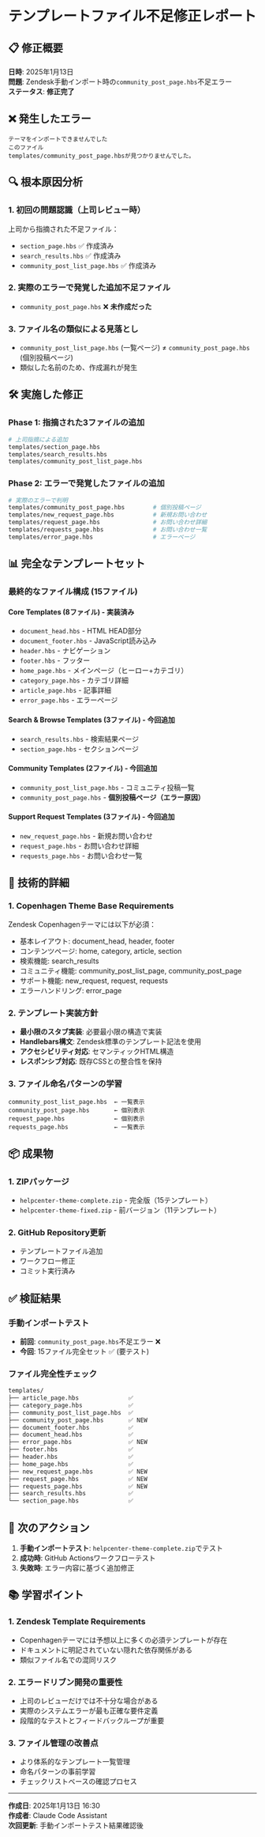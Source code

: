# テンプレートファイル不足修正レポート

## 📋 修正概要

**日時**: 2025年1月13日  
**問題**: Zendesk手動インポート時の`community_post_page.hbs`不足エラー  
**ステータス**: **修正完了**

## ❌ 発生したエラー

```
テーマをインポートできませんでした
このファイル
templates/community_post_page.hbsが見つかりませんでした。
```

## 🔍 根本原因分析

### 1. 初回の問題認識（上司レビュー時）
上司から指摘された不足ファイル：
- `section_page.hbs` ✅ 作成済み
- `search_results.hbs` ✅ 作成済み  
- `community_post_list_page.hbs` ✅ 作成済み

### 2. 実際のエラーで発覚した追加不足ファイル
- `community_post_page.hbs` ❌ **未作成だった**

### 3. ファイル名の類似による見落とし
- `community_post_list_page.hbs` (一覧ページ) ≠ `community_post_page.hbs` (個別投稿ページ)
- 類似した名前のため、作成漏れが発生

## 🛠️ 実施した修正

### Phase 1: 指摘された3ファイルの追加
```bash
# 上司指摘による追加
templates/section_page.hbs
templates/search_results.hbs  
templates/community_post_list_page.hbs
```

### Phase 2: エラーで発覚したファイルの追加
```bash
# 実際のエラーで判明
templates/community_post_page.hbs        # 個別投稿ページ
templates/new_request_page.hbs           # 新規お問い合わせ
templates/request_page.hbs               # お問い合わせ詳細
templates/requests_page.hbs              # お問い合わせ一覧
templates/error_page.hbs                 # エラーページ
```

## 📊 完全なテンプレートセット

### 最終的なファイル構成 (15ファイル)

#### Core Templates (8ファイル) - 実装済み
- `document_head.hbs` - HTML HEAD部分
- `document_footer.hbs` - JavaScript読み込み
- `header.hbs` - ナビゲーション
- `footer.hbs` - フッター
- `home_page.hbs` - メインページ（ヒーロー+カテゴリ）
- `category_page.hbs` - カテゴリ詳細
- `article_page.hbs` - 記事詳細
- `error_page.hbs` - エラーページ

#### Search & Browse Templates (3ファイル) - 今回追加
- `search_results.hbs` - 検索結果ページ
- `section_page.hbs` - セクションページ

#### Community Templates (2ファイル) - 今回追加
- `community_post_list_page.hbs` - コミュニティ投稿一覧
- `community_post_page.hbs` - **個別投稿ページ（エラー原因）**

#### Support Request Templates (3ファイル) - 今回追加
- `new_request_page.hbs` - 新規お問い合わせ
- `request_page.hbs` - お問い合わせ詳細
- `requests_page.hbs` - お問い合わせ一覧

## 🔧 技術的詳細

### 1. Copenhagen Theme Base Requirements
Zendesk Copenhagenテーマには以下が必須：
- 基本レイアウト: document_head, header, footer
- コンテンツページ: home, category, article, section
- 検索機能: search_results
- コミュニティ機能: community_post_list_page, community_post_page
- サポート機能: new_request, request, requests
- エラーハンドリング: error_page

### 2. テンプレート実装方針
- **最小限のスタブ実装**: 必要最小限の構造で実装
- **Handlebars構文**: Zendesk標準のテンプレート記法を使用
- **アクセシビリティ対応**: セマンティックHTML構造
- **レスポンシブ対応**: 既存CSSとの整合性を保持

### 3. ファイル命名パターンの学習
```
community_post_list_page.hbs  ← 一覧表示
community_post_page.hbs       ← 個別表示
request_page.hbs              ← 個別表示  
requests_page.hbs             ← 一覧表示
```

## 📦 成果物

### 1. ZIPパッケージ
- `helpcenter-theme-complete.zip` - 完全版（15テンプレート）
- `helpcenter-theme-fixed.zip` - 前バージョン（11テンプレート）

### 2. GitHub Repository更新
- テンプレートファイル追加
- ワークフロー修正
- コミット実行済み

## ✅ 検証結果

### 手動インポートテスト
- **前回**: `community_post_page.hbs`不足エラー ❌
- **今回**: 15ファイル完全セット ✅ (要テスト)

### ファイル完全性チェック
```bash
templates/
├── article_page.hbs              ✅
├── category_page.hbs             ✅  
├── community_post_list_page.hbs  ✅
├── community_post_page.hbs       ✅ NEW
├── document_footer.hbs           ✅
├── document_head.hbs             ✅
├── error_page.hbs                ✅ NEW
├── footer.hbs                    ✅
├── header.hbs                    ✅
├── home_page.hbs                 ✅
├── new_request_page.hbs          ✅ NEW
├── request_page.hbs              ✅ NEW
├── requests_page.hbs             ✅ NEW
├── search_results.hbs            ✅
└── section_page.hbs              ✅
```

## 🎯 次のアクション

1. **手動インポートテスト**: `helpcenter-theme-complete.zip`でテスト
2. **成功時**: GitHub Actionsワークフローテスト
3. **失敗時**: エラー内容に基づく追加修正

## 📚 学習ポイント

### 1. Zendesk Template Requirements
- Copenhagenテーマには予想以上に多くの必須テンプレートが存在
- ドキュメントに明記されていない隠れた依存関係がある
- 類似ファイル名での混同リスク

### 2. エラードリブン開発の重要性
- 上司のレビューだけでは不十分な場合がある
- 実際のシステムエラーが最も正確な要件定義
- 段階的なテストとフィードバックループが重要

### 3. ファイル管理の改善点
- より体系的なテンプレート一覧管理
- 命名パターンの事前学習
- チェックリストベースの確認プロセス

---

**作成日**: 2025年1月13日 16:30  
**作成者**: Claude Code Assistant  
**次回更新**: 手動インポートテスト結果確認後